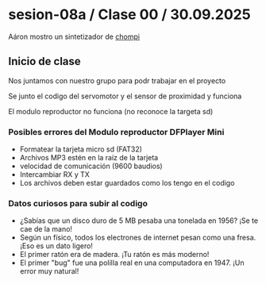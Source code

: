 # sesion-08a / Clase 00 / 30.09.2025

Aáron mostro un sintetizador de [chompi](https://chompiclub.com/?srsltid=AfmBOoo2Sy8_3jn8NwnIu6cwiAqlvccJxFe7TZNzB6MteQ_q5BrRmyWa)

## Inicio de clase 

Nos juntamos con nuestro grupo para podr trabajar en el proyecto

Se junto el codigo del servomotor y el sensor de proximidad y funciona 

El modulo reproductor no funciona (no reconoce la targeta sd)

### Posibles errores del Modulo reproductor DFPlayer Mini

- Formatear la tarjeta micro sd (FAT32)
- Archivos MP3 estén en la raíz de la tarjeta
- velocidad de comunicación (9600 baudios)
- Intercambiar RX y TX
- Los archivos deben estar guardados como los tengo en el codigo

### Datos curiosos para subir al codigo

- ¿Sabías que un disco duro de 5 MB pesaba una tonelada en 1956? ¡Se te cae de la mano!
- Según un físico, todos los electrones de internet pesan como una fresa. ¡Eso es un dato ligero!
- El primer ratón era de madera. ¡Tu ratón es más moderno!
- El primer "bug" fue una polilla real en una computadora en 1947. ¡Un error muy natural!
